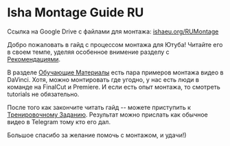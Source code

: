 # Isha Montage Guide RU

Ссылка на Google Drive с файлами для монтажа: [ishaeu.org/RUMontage](https://ishaeu.org/RUMontage)

Добро пожаловать в гайд с процессом монтажа для Ютуба! Читайте его в своем темпе, уделяя
особенное внимение разделу с [Рекомендациями](recomendations.md).

В разделе [Обучающие Материалы](learning-materials.md) есть пара примеров монтажа видео в DaVinci. 
Хотя, можно монтировать где угодно, у нас есть люди в команде на FinalCut и Premiere. 
И если есть опыт монтажа, то смотреть tutorials не обязательно.

После того как закончите читать гайд -- можете приступить к [Тренировочному Заданию](test-task.md).
Результат можно прислать как обычное видео в Telegram тому кто его дал.

Большое спасибо за желание помочь с монтажом, и удачи!)
